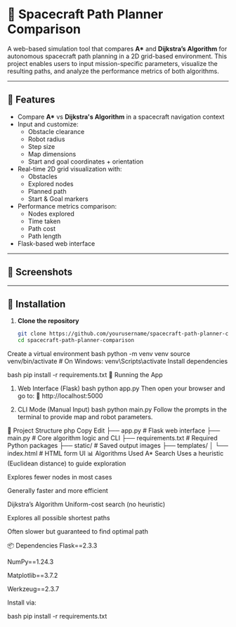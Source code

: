 # 🚀 Spacecraft Path Planner Comparison

A web-based simulation tool that compares **A\*** and **Dijkstra’s Algorithm** for autonomous spacecraft path planning in a 2D grid-based environment. This project enables users to input mission-specific parameters, visualize the resulting paths, and analyze the performance metrics of both algorithms.

---

## 🌌 Features

- Compare **A\*** vs **Dijkstra's Algorithm** in a spacecraft navigation context
- Input and customize:
  - Obstacle clearance
  - Robot radius
  - Step size
  - Map dimensions
  - Start and goal coordinates + orientation
- Real-time 2D grid visualization with:
  - Obstacles
  - Explored nodes
  - Planned path
  - Start & Goal markers
- Performance metrics comparison:
  - Nodes explored
  - Time taken
  - Path cost
  - Path length
- Flask-based web interface

---

## 📸 Screenshots



---

## 🔧 Installation

1. **Clone the repository**
   ```bash
   git clone https://github.com/yourusername/spacecraft-path-planner-comparison.git
   cd spacecraft-path-planner-comparison
Create a virtual environment
bash
python -m venv venv
source venv/bin/activate  # On Windows: venv\Scripts\activate
Install dependencies

bash
pip install -r requirements.txt
🚀 Running the App
1. Web Interface (Flask)
bash
python app.py
Then open your browser and go to:
📍 http://localhost:5000

2. CLI Mode (Manual Input)
bash
python main.py
Follow the prompts in the terminal to provide map and robot parameters.

📁 Project Structure
php
Copy
Edit
├── app.py                  # Flask web interface
├── main.py                 # Core algorithm logic and CLI
├── requirements.txt        # Required Python packages
├── static/                 # Saved output images
├── templates/
│   └── index.html          # HTML form UI
📊 Algorithms Used
A* Search
Uses a heuristic (Euclidean distance) to guide exploration

Explores fewer nodes in most cases

Generally faster and more efficient

Dijkstra’s Algorithm
Uniform-cost search (no heuristic)

Explores all possible shortest paths

Often slower but guaranteed to find optimal path

📦 Dependencies
Flask==2.3.3

NumPy==1.24.3

Matplotlib==3.7.2

Werkzeug==2.3.7

Install via:

bash
pip install -r requirements.txt
